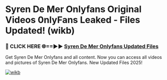 # Syren De Mer Onlyfans Original Videos 0nlyFans Leaked - Files Updated! (wikb)

<h3>🔴 CLICK HERE 🌐==►► <a href="https://tinyurl.com/x26r9saj" rel="nofollow">Syren De Mer Onlyfans Updated Files</a></h3>

Get Syren De Mer Onlyfans and all content. Now you can access all videos and pictures of Syren De Mer Onlyfans. New Updated Files 2025!

[![wikb](https://i.imgur.com/LkgZPqh.gif)](https://tinyurl.com/x26r9saj)
